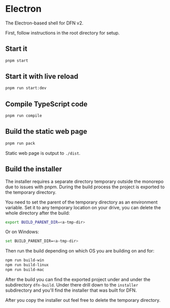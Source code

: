 # Electron

The Electron-based shell for DFN v2.

First, follow instructions in the root directory for setup.

## Start it

```bash
pnpm start
```

## Start it with live reload

```bash
pnpm run start:dev
```

## Compile TypeScript code

```bash
pnpm run compile
```

## Build the static web page

```bash
pnpm run pack
```

Static web page is output to `./dist`.

## Build the installer

The installer requires a separate directory temporary outside the monorepo due to issues with pnpm. During the build process the project is exported to the temporary directory.

You need to set the parent of the temporary directory as an environment variable. Set it to any temporary location on your drive, you can delete the whole directory after the build:

```bash
export BUILD_PARENT_DIR=<a-tmp-dir>
```

Or on Windows:

```bash
set BUILD_PARENT_DIR=<a-tmp-dir>
```

Then run the build depending on which OS you are building on and for:

```bash
npm run build-win
npm run build-linux
npm run build-mac
```

After the build you can find the exported project under <a-tmp-dir> and under the subdirectory `dfn-build`. Under there drill down to the `installer` subdirectory and you'll find the installer that was built for DFN.

After you copy the installer out feel free to delete the temporary directory.